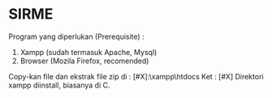 # SIRME
Program yang diperlukan (Prerequisite) :
1. Xampp (sudah termasuk Apache, Mysql)
2. Browser (Mozila Firefox, recomended)

Copy-kan file dan ekstrak file zip di :
[#X]:\xampp\htdocs
Ket : [#X] Direktori xampp diinstall, biasanya di C.
